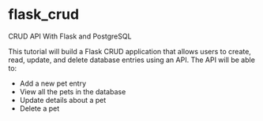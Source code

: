 # flask_crud
CRUD API With Flask and PostgreSQL

This tutorial will build a Flask CRUD application that allows users to create, read, update, and delete database entries using an API. The API will be able to:


* Add a new pet entry
* View all the pets in the database
* Update details about a pet
* Delete a pet
